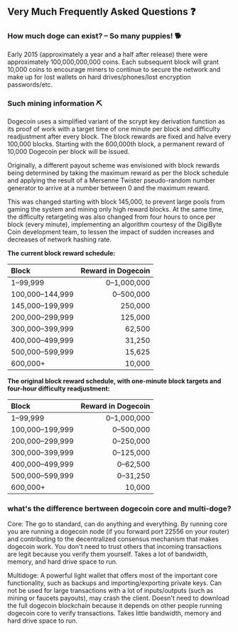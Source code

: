 ## Very Much Frequently Asked Questions ❓

### How much doge can exist? – So many puppies! 🐕
Early 2015 (approximately a year and a half after release) there were
approximately 100,000,000,000 coins.
Each subsequent block will grant 10,000 coins to encourage miners to continue to
secure the network and make up for lost wallets on hard drives/phones/lost
encryption passwords/etc.


### Such mining information ⛏

Dogecoin uses a simplified variant of the scrypt key derivation function as its
proof of work with a target time of one minute per block and difficulty
readjustment after every block. The block rewards are fixed and halve every
100,000 blocks. Starting with the 600,000th block, a permanent reward of
10,000 Dogecoin per block will be issued.

Originally, a different payout scheme was envisioned with block rewards being
determined by taking the maximum reward as per the block schedule and applying
the result of a Mersenne Twister pseudo-random number generator to arrive at a
number between 0 and the maximum reward.

This was changed starting with block 145,000, to prevent large pools from gaming
the system and mining only high reward blocks. At the same time, the difficulty
retargeting was also changed from four hours to once per block (every minute),
implementing an algorithm courtesy of the DigiByte Coin development team, to
lessen the impact of sudden increases and decreases of network hashing rate.

**The current block reward schedule:**

| Block                | Reward in Dogecoin |
| :------------------- | -----------------: |
| 1–99,999             |        0–1,000,000 |
| 100,000–144,999      |          0–500,000 |
| 145,000–199,999      |            250,000 |
| 200,000–299,999      |            125,000 |
| 300,000–399,999      |             62,500 |
| 400,000–499,999      |             31,250 |
| 500,000–599,999      |             15,625 |
| 600,000+             |             10,000 |

**The original block reward schedule, with one-minute block targets and
four-hour difficulty readjustment:**

| Block                | Reward in Dogecoin |
| :------------------- | -----------------: |
| 1–99,999             |        0–1,000,000 |
| 100,000–199,999      |          0–500,000 |
| 200,000–299,999      |          0–250,000 |
| 300,000–399,999      |          0–125,000 |
| 400,000–499,999      |           0–62,500 |
| 500,000–599,999      |           0–31,250 |
| 600,000+             |             10,000 |

### what's the difference bertween dogecoin core and multi-doge?

Core: The go to standard, can do anything and everything. By running core you are running a dogecoin node (if you forward port 22556 on your router) and contributing to the decentralized consensus mechanism that makes dogecoin work. You don't need to trust others that incoming transactions are legit because you verify them yourself. Takes a lot of bandwidth, memory, and hard drive space to run.

Multidoge: A powerful light wallet that offers most of the important core functionality, such as backups and importing/exporting private keys. Can not be used for large transactions with a lot of inputs/outputs (such as mining or faucets payouts), may crash the client. Doesn't need to download the full dogecoin blockchain because it depends on other people running dogecoin core to verify transactions. Takes little bandwidth, memory and hard drive space to run.
